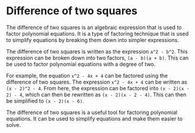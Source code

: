 # Difference of two squares

The difference of two squares is an algebraic expression that is used to factor polynomial equations. It is a type of factoring technique that is used to simplify equations by breaking them down into simpler expressions.

The difference of two squares is written as the expression `a^2 - b^2`. This expression can be broken down into two factors, `(a - b)(a + b)`. This can be used to factor polynomial equations with a degree of two.

For example, the equation `x^2 - 4x + 4` can be factored using the difference of two squares. The expression `x^2 - 4x + 4` can be written as `(x - 2)^2 - 4`. From here, the expression can be factored into `(x - 2)(x - 2) - 4`, which can then be rewritten as `(x - 2)(x - 2 - 4)`. This can then be simplified to `(x - 2)(x - 6)`.

The difference of two squares is a useful tool for factoring polynomial equations. It can be used to simplify equations and make them easier to solve.
